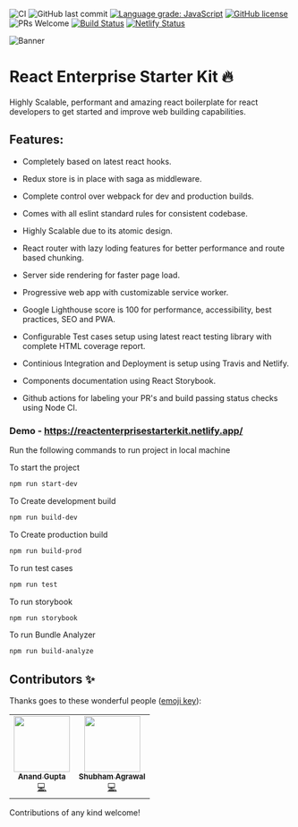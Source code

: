 ![CI](https://github.com/anandgupta193/react-enterprise-starter-kit/workflows/Node.js%20CI/badge.svg?branch=master)
![GitHub last commit](https://img.shields.io/github/last-commit/anandgupta193/react-enterprise-starter-kit)
[![Language grade: JavaScript](https://img.shields.io/lgtm/grade/javascript/g/anandgupta193/react-enterprise-starter-kit.svg?logo=lgtm&logoWidth=18)](https://lgtm.com/projects/g/anandgupta193/react-enterprise-starter-kit/context:javascript)
[![GitHub license](https://img.shields.io/github/license/anandgupta193/react-enterprise-starter-kit)](https://github.com/anandgupta193/react-enterprise-starter-kit/blob/master/LICENSE)
![PRs Welcome](https://img.shields.io/badge/PRs-welcome-brightgreen.svg)
[![Build Status](https://travis-ci.com/anandgupta193/react-enterprise-starter-kit.svg?branch=master)](https://travis-ci.com/anandgupta193/react-enterprise-starter-kit)
[![Netlify Status](https://api.netlify.com/api/v1/badges/29d03780-7500-4437-ba9b-454f0bbeb2a2/deploy-status)](https://app.netlify.com/sites/distracted-knuth-6fa18c/deploys)

![Banner](https://user-images.githubusercontent.com/24511864/87848141-f8d04780-c8fa-11ea-8dae-3dde9fe6a68d.png)

# React Enterprise Starter Kit :fire:

Highly Scalable, performant and amazing react boilerplate for react developers to get started and improve web building capabilities.

## Features: 

  * Completely based on latest react hooks.
  
  * Redux store is in place with saga as middleware.
  
  * Complete control over webpack for dev and production builds.
  
  * Comes with all eslint standard rules for consistent codebase.
  
  * Highly Scalable due to its atomic design.
  
  * React router with lazy loding features for better performance and route based chunking.
  
  * Server side rendering for faster page load.
  
  * Progressive web app with customizable service worker.
  
  * Google Lighthouse score is 100 for performance, accessibility, best practices, SEO and PWA.
  
  * Configurable Test cases setup using latest react testing library with complete HTML coverage report.
  
  * Continious Integration and Deployment is setup using Travis and Netlify.
  
  * Components documentation using React Storybook.
  
  * Github actions for labeling your PR's and build passing status checks using Node CI.
  

### Demo - https://reactenterprisestarterkit.netlify.app/



Run the following commands to run project in local machine

To start the project

```bash
npm run start-dev
```

To Create development build

```bash
npm run build-dev
```

To Create production build

```bash
npm run build-prod
```

To run test cases

```bash
npm run test
```

To run storybook

```bash
npm run storybook
```

To run Bundle Analyzer

```bash
npm run build-analyze
```


## Contributors ✨

Thanks goes to these wonderful people ([emoji key](https://allcontributors.org/docs/en/emoji-key)):

<!-- ALL-CONTRIBUTORS-LIST:START - Do not remove or modify this section -->
<!-- prettier-ignore-start -->
<!-- markdownlint-disable -->
<table>
  <tr>
    <td align="center"><a href="https://github.com/anandgupta193"><img src="https://avatars2.githubusercontent.com/u/24511864?v=4" width="100px;" alt=""/><br /><sub><b>Anand Gupta</b></sub></a><br /><a href="https://github.com/anandgupta193/react-enterprise-starter-kit/commits?author=anandgupta193" title="Code">💻</a></td>
    <td align="center"><a href="https://github.com/shubhamsWEB"><img src="https://avatars2.githubusercontent.com/u/32464238?v=4" width="100px;" alt=""/><br /><sub><b>Shubham Agrawal</b></sub></a><br /><a href="https://github.com/anandgupta193/react-enterprise-starter-kit/commits?author=anandgupta193" title="Code">💻</a></td>
  </tr>
</table>

<!-- markdownlint-enable -->
<!-- prettier-ignore-end -->
<!-- ALL-CONTRIBUTORS-LIST:END -->

Contributions of any kind welcome!
